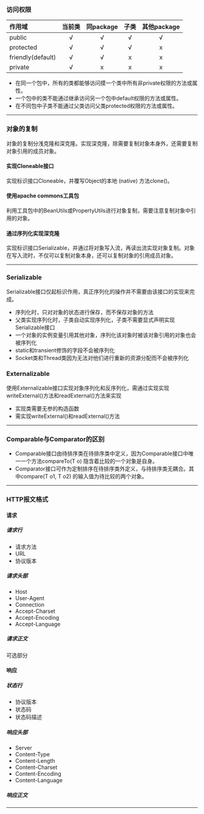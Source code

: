 ### 访问权限

作用域|当前类|同package|子类|其他package
:--|:--:|:--:|:--:|:--:
public|&radic;|&radic;|&radic;|&radic;
protected|&radic;|&radic;|&radic;|x
friendly(default)|&radic;|&radic;|x|x
private|&radic;|x|x|x

* 在同一个包中，所有的类都能够访问摸一个类中所有非private权限的方法或属性。
* 一个包中的类不能通过继承访问另一个包中default权限的方法或属性。
* 在不同包中子类不能通过父类访问父类protected权限的方法或属性。

***

### 对象的复制
对象的复制分浅克隆和深克隆。实现深克隆，除需要复制对象本身外，还需要复制对象引用的成员对象。
#### 实现Cloneable接口
实现标识接口Cloneable，并覆写Object的本地 (native) 方法clone()。
#### 使用apache commons工具包
利用工具包中的BeanUtils或PropertyUtils进行对象复制，需要注意复制对象中引用的对象。
#### 通过序列化实现深克隆
实现标识接口Serializable，并通过将对象写入流，再读出流实现对象复制。对象在写入流时，不仅可以复制对象本身，还可以复制对象的引用成员对象。

***

### Serializable
Serializable接口仅起标识作用，真正序列化的操作并不需要由该接口的实现来完成。
* 序列化时，只对对象的状态进行保存，而不保存对象的方法
* 父类实现序列化时，子类自动实现序列化，子类不需要显式声明实现Serializable接口
* 一个对象的实例变量引用其他对象，序列化该对象时被该对象引用的对象也会被序列化
* static和transient修饰的字段不会被序列化
* Socket类和Thread类因为无法对他们进行重新的资源分配而不会被序列化

### Externalizable
使用Externalizable接口实现对象序列化和反序列化，需通过实现实现writeExternal()方法和readExternal()方法来实现
* 实现类需要无参的构造函数
* 需实现writeExternal()和readExternal()方法

***

### Comparable与Comparator的区别
* Comparable接口由待排序类在待排序类中定义，因为Comparable接口中唯一一个方法compareTo(T o) 隐含着比较的一个对象是自身。
* Comparator接口可作为定制排序在待排序类外定义，与待排序类无耦合。其中compare(T o1, T o2) 的输入值为待比较的两个对象。
***

### HTTP报文格式
#### 请求
##### 请求行
* 请求方法
* URL
* 协议版本
##### 请求头部
* Host
* User-Agent
* Connection
* Accept-Charset
* Accept-Encoding
* Accept-Language
##### 请求正文
可选部分
#### 响应
##### 状态行
* 协议版本
* 状态码
* 状态码描述
##### 响应头部
* Server
* Content-Type
* Content-Length
* Content-Charset
* Content-Encoding
* Content-Language
##### 响应正文
***
